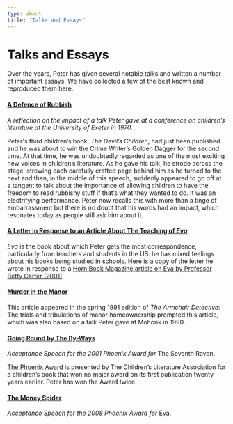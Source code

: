 ```yaml
---
type: about
title: "Talks and Essays"
---
```


Talks and Essays
================
Over the years, Peter has given several notable talks and written a number of important essays. We have collected a few of the best known and reproduced them here.

#### [A Defence of Rubbish](/defenseofrubbish)

_A reflection on the impact of a talk Peter gave at a conference on children’s literature at the University of Exeter in 1970._

Peter's third children’s book, _The Devil’s Children_, had just been published and he was about to win the Crime Writer’s Golden Dagger for the second time. At that time, he was undoubtedly regarded as one of the most exciting new voices in children’s literature.  As he gave his talk, he strode across the stage, strewing each carefully crafted page behind him as he turned to the next and then, in the middle of this speech, suddenly appeared to go off at a tangent to talk about the importance of allowing children to have the freedom to read rubbishy stuff if that’s what they wanted to do.  It was an electrifying performance.  Peter now recalls this with more than a tinge of embarrassment but there is no doubt that his words had an impact, which resonates today as people still ask him about it.

#### [A Letter in Response to an Article About The Teaching of _Eva_](/evaletter)

_Eva_ is the book about which Peter gets the most correspondence, particularly from teachers and students in the US. he has mixed feelings about his books being studied in schools. Here is a copy of the letter he wrote in response to a [Horn Book Magazine article on Eva by Professor Betty Carter (2001)](http://web.archive.org/web/20150127091321/http://archive.hbook.com:80/magazine/articles/2001/sep01_carter.asp).

#### [Murder in the Manor](/murdermanor)

This article appeared in the spring 1991 edition of _The Armchair Detective_: The trials and tribulations of manor homeownership prompted this article, which was also based on a talk Peter gave at Mohonk in 1990.

#### [Going Round by The By-Ways](/byways)

_Acceptance Speech for the 2001 Phoenix Award for_ The Seventh Raven.

[The Phoenix Award](http://www.childlitassn.org/phoenix-award) is presented by The Children’s Literature Association for a children’s book that won no major award on its first publication twenty years earlier. Peter has won the Award twice.

#### [The Money Spider](/moneyspider)

_Acceptance Speech for the 2008 Phoenix Award for_ Eva.
